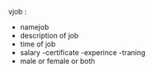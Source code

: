 vjob : 
- namejob
- description of job
- time of job
- salary
-certificate
-experince 
-traning
- male or female or both




